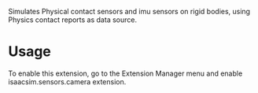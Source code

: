 Simulates Physical contact sensors and imu sensors on rigid bodies, using Physics contact reports as data source.

# Usage

To enable this extension, go to the Extension Manager menu and enable isaacsim.sensors.camera extension.
